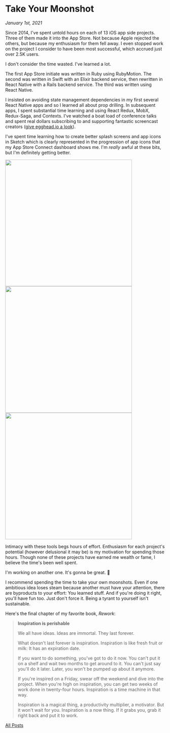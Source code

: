 # Take Your Moonshot

_January 1st, 2021_

Since 2014, I've spent untold hours on each of 13 iOS app side projects. Three of them made it into the App Store. Not because Apple rejected the others, but because my enthusiasm for them fell away. I even stopped work on the project I consider to have been most successful, which accrued just over 2.5K users.

I don't consider the time wasted. I've learned a lot.

The first App Store initiate was written in Ruby using RubyMotion. The second was written in Swift with an Elixir backend service, then rewritten in React Native with a Rails backend service. The third was written using React Native.

I insisted on avoiding state management dependencies in my first several React Native apps and so I learned all about prop drilling. In subsequent apps, I spent substantial time learning and using React Redux, MobX, Redux-Saga, and Contexts. I've watched a boat load of conference talks and spent real dollars subscribing to and supporting fantastic screencast creators ([give egghead.io a look][1]).

I've spent time learning how to create better splash screens and app icons in Sketch which is clearly represented in the progression of app icons that my App Store Connect dashboard shows me. I'm _really_ awful at these bits, but I'm definitely getting better.

<div style="display: flex; flex-direction: column;">
  <img src="/assets/images/posts/take-your-moonshot/truck-tracker-icon.png" style="width: 400px; height: auto;"/>
  <img src="/assets/images/posts/take-your-moonshot/listen-along-icon.png" style="width: 400px; height: auto;"/>
  <img src="/assets/images/posts/take-your-moonshot/podible-icon.png" style="width: 400px; height: auto;"/>
</div>

Intimacy with these tools begs hours of effort. Enthusiasm for each project's potential (however delusional it may be) is my motivation for spending those hours. Though none of these projects have earned me wealth or fame, I believe the time's been well spent.

I'm working on another one. It's gonna be great. 🤯

I recommend spending the time to take your own moonshots. Even if one ambitious idea loses steam because another must have your attention, there are byproducts to your effort: You learned stuff. And if you're doing it right, you'll have fun too. Just don't force it. Being a tyrant to yourself isn't sustainable.

Here's the final chapter of my favorite book, _Rework_:

> **Inspiration is perishable**
>
> We all have ideas. Ideas are immortal. They last forever.
>
> What doesn't last forever is inspiration. Inspiration is like fresh fruit or milk: It has an expiration date.
>
> If you want to do something, you've got to do it now. You can't put it on a shelf and wait two months to get around to it. You can't just say you'll do it later. Later, you won't be pumped up about it anymore.
>
> If you're inspired on a Friday, swear off the weekend and dive into the project. When you're high on inspiration, you can get two weeks of work done in twenty-four hours. Inspiration is a time machine in that way.
>
> Inspiration is a magical thing, a productivity multiplier, a motivator. But it won't wait for you. Inspiration is a now thing. If it grabs you, grab it right back and put it to work.

[1]: https://egghead.io

[All Posts](/README.md)
